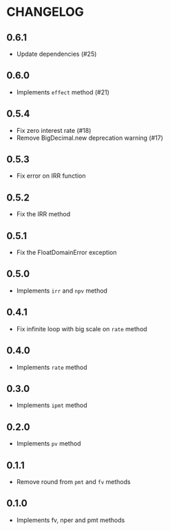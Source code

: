 # CHANGELOG

## 0.6.1

* Update dependencies (#25)

## 0.6.0

* Implements `effect` method (#21)

## 0.5.4

* Fix zero interest rate (#18)
* Remove BigDecimal.new deprecation warning (#17)

## 0.5.3

* Fix error on IRR function

## 0.5.2

* Fix the IRR method

## 0.5.1

* Fix the FloatDomainError exception

## 0.5.0

* Implements `irr` and `npv` method

## 0.4.1

* Fix infinite loop with big scale on `rate` method

## 0.4.0

* Implements `rate` method

## 0.3.0

* Implements `ipmt` method

## 0.2.0

* Implements `pv` method

## 0.1.1

* Remove round from `pmt` and `fv` methods

## 0.1.0

* Implements fv, nper and pmt methods

